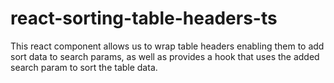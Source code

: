 # react-sorting-table-headers-ts
This react component allows us to wrap table headers enabling them to add sort data to search params, as well as provides a hook that uses the added search param to sort the table data.
